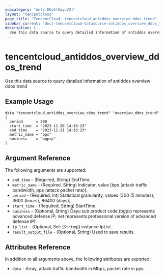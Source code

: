```yaml
---
subcategory: "Anti-DDoS(DayuV2)"
layout: "tencentcloud"
page_title: "TencentCloud: tencentcloud_antiddos_overview_ddos_trend"
sidebar_current: "docs-tencentcloud-datasource-antiddos_overview_ddos_trend"
description: |-
  Use this data source to query detailed information of antiddos overview ddos trend
---
```


# tencentcloud_antiddos_overview_ddos_trend

Use this data source to query detailed information of antiddos overview ddos trend

## Example Usage

```hcl
data "tencentcloud_antiddos_overview_ddos_trend" "overview_ddos_trend" {
  period      = 300
  start_time  = "2023-11-20 14:16:23"
  end_time    = "2023-11-21 14:16:23"
  metric_name = "bps"
  business    = "bgpip"
}
```

## Argument Reference

The following arguments are supported:

* `end_time` - (Required, String) EndTime.
* `metric_name` - (Required, String) Indicator, value [bps (attack traffic bandwidth, pps (attack packet rate)].
* `period` - (Required, Int) Statistical granularity, values [300 (5 minutes), 3600 (hours), 86400 (days)].
* `start_time` - (Required, String) StartTime.
* `business` - (Optional, String) Dayu sub product code (bgpip represents advanced defense IP; net represents professional version of advanced defense IP).
* `ip_list` - (Optional, Set: [`String`]) instance IpList.
* `result_output_file` - (Optional, String) Used to save results.

## Attributes Reference

In addition to all arguments above, the following attributes are exported:

* `data` - Array, attack traffic bandwidth in Mbps, packet rate in pps.



